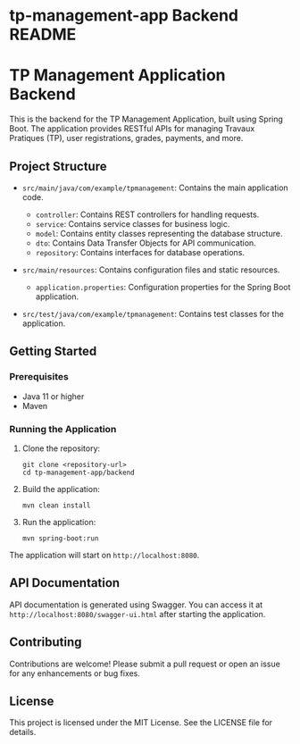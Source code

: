 # tp-management-app Backend README

# TP Management Application Backend

This is the backend for the TP Management Application, built using Spring Boot. The application provides RESTful APIs for managing Travaux Pratiques (TP), user registrations, grades, payments, and more.

## Project Structure

- `src/main/java/com/example/tpmanagement`: Contains the main application code.
  - `controller`: Contains REST controllers for handling requests.
  - `service`: Contains service classes for business logic.
  - `model`: Contains entity classes representing the database structure.
  - `dto`: Contains Data Transfer Objects for API communication.
  - `repository`: Contains interfaces for database operations.

- `src/main/resources`: Contains configuration files and static resources.
  - `application.properties`: Configuration properties for the Spring Boot application.

- `src/test/java/com/example/tpmanagement`: Contains test classes for the application.

## Getting Started

### Prerequisites

- Java 11 or higher
- Maven

### Running the Application

1. Clone the repository:
   ```
   git clone <repository-url>
   cd tp-management-app/backend
   ```

2. Build the application:
   ```
   mvn clean install
   ```

3. Run the application:
   ```
   mvn spring-boot:run
   ```

The application will start on `http://localhost:8080`.

## API Documentation

API documentation is generated using Swagger. You can access it at `http://localhost:8080/swagger-ui.html` after starting the application.

## Contributing

Contributions are welcome! Please submit a pull request or open an issue for any enhancements or bug fixes.

## License

This project is licensed under the MIT License. See the LICENSE file for details.